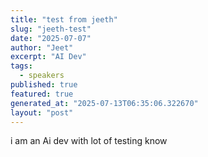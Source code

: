 ```yaml
---
title: "test from jeeth"
slug: "jeeth-test"
date: "2025-07-07"
author: "Jeet"
excerpt: "AI Dev"
tags:
  - speakers
published: true
featured: true
generated_at: "2025-07-13T06:35:06.322670"
layout: "post"
---
```


i am an Ai dev with lot of testing know